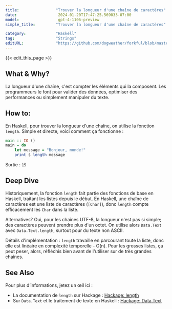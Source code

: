```yaml
---
title:                "Trouver la longueur d'une chaîne de caractères"
date:                  2024-01-20T17:47:25.569033-07:00
model:                 gpt-4-1106-preview
simple_title:         "Trouver la longueur d'une chaîne de caractères"

category:             "Haskell"
tag:                  "Strings"
editURL:              "https://github.com/dogweather/forkful/blob/master/content/fr/haskell/finding-the-length-of-a-string.md"
---
```


{{< edit_this_page >}}

## What & Why?
La longueur d'une chaîne, c'est compter les éléments qui la composent. Les programmeurs le font pour valider des données, optimiser des performances ou simplement manipuler du texte.

## How to:
En Haskell, pour trouver la longueur d'une chaîne, on utilise la fonction `length`. Simple et directe, voici comment ça fonctionne :

```haskell
main :: IO ()
main = do
    let message = "Bonjour, monde!"
    print $ length message
```

Sortie : `15`

## Deep Dive
Historiquement, la fonction `length` fait partie des fonctions de base en Haskell, traitant les listes depuis le début. En Haskell, une chaîne de caractères est une liste de caractères (`[Char]`), donc `length` compte efficacement les `Char` dans la liste.

Alternatives? Oui, pour les chaînes UTF-8, la longueur n'est pas si simple; des caractères peuvent prendre plus d'un octet. On utilise alors `Data.Text` avec `Data.Text.length`, surtout pour du texte non ASCII. 

Détails d'implémentation : `length` travaille en parcourant toute la liste, donc elle est linéaire en complexité temporelle - O(n). Pour les grosses listes, ça peut peser, alors, réfléchis bien avant de l'utiliser sur de très grandes chaînes.

## See Also
Pour plus d’informations, jetez un œil ici :
- La documentation de `length` sur Hackage : [Hackage: length](https://hackage.haskell.org/package/base-4.16.0.0/docs/Data-List.html#v:length)
- Sur `Data.Text` et le traitement de texte en Haskell : [Hackage: Data.Text](https://hackage.haskell.org/package/text-1.2.4.1/docs/Data-Text.html)
